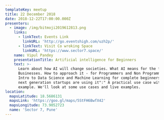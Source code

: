 ```yaml
---
templateKey: meetup
title: 22 December 2018
date: 2018-12-22T17:00:00.000Z
presenters:
  - image: /img/bitmoji2019612813.png
    links:
      - linkText: Events Link
        linkURL: 'http://go.eventshigh.com/uzh2p/'
      - linkText: Visit Co wroking Space
        linkURL: 'https://www.sector7.space/'
    name: Vipul Pandey
    presentationTitle: Artificial intelligence for Beginners
    text: >-
      Learn about how AI will change societies. What AI means for the future of
      Businesses. How to approach it - for Programmers and Non Programmers.
      Intro to Data Science and Machine Learning for complete beginners. How
      next generation startups are using it":" A practical use case with
      example. We'll look at some use cases and live examples.
location:
  mapsLatitude: 18.5686131
  mapsLink: 'https://goo.gl/maps/5StFH6BwfX42'
  mapsLongitude: 73.9052723
  name: 'Sector 7, Pune'
---
```


